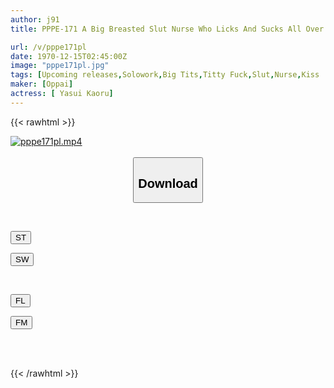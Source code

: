 ```yaml
---
author: j91
title: PPPE-171 A Big Breasted Slut Nurse Who Licks And Sucks All Over Her Body With Saliva, Sensual Tongue Kissing, Semen Sucking Out, Titty Fuck And Pinching Makes Her Balls Look Dry! Kaoru Yasui

url: /v/pppe171pl
date: 1970-12-15T02:45:00Z
image: "pppe171pl.jpg"
tags: [Upcoming releases,Solowork,Big Tits,Titty Fuck,Slut,Nurse,Kiss	 ]
maker: [Oppai]
actress: [ Yasui Kaoru]
---
```



{{< rawhtml >}}

<div class="video" data-videoid="pending_link.html">
    <a href="javascript:;">
        <img src="/v/pppe171pl/pppe171pl.jpg" width="WIDTH" height="HEIGHT" alt="pppe171pl.mp4" loading="lazy">
    </a>
</div>

<script type="text/javascript" src="https://j91.asia/asset/on-demand-pend.js"></script>

<br>
  <link rel="stylesheet" href="https://j91.asia/asset/bs5.css">
  
  <center>
  <button class="btn btn-primary" type="button" data-bs-toggle="collapse" data-bs-target=".multi-collapse" aria-expanded="false" aria-controls="multiCollapseExample1 multiCollapseExample2"><h2>Download</h2></button></center>
</p>
<div class="row">
  <div class="col">
    <div class="collapse multi-collapse" id="multiCollapseExample1">
      <div class="card card-body">
	      	      <br>
<div class="buttons">  
<p><a href="https://j91.asia/pending_link.html" target="_blank"><button class="btn-hover color-3"><i class="fa fa-download"></i> ST</button></a></p>
<p><a href="https://j91.asia/pending_link.html" target="_blank"><button class="btn-hover color-2"><i class="fa fa-download"></i> SW</button></a></p></div>
    </div>
  </div>
</div>
  <div class="col">
    <div class="collapse multi-collapse" id="multiCollapseExample2">
      <div class="card card-body">
	      <br>
<div class="buttons">
<p><a href="https://j91.asia/pending_link.html" target="_blank"><button class="btn-hover color-9"><i class="fa fa-download"></i> FL</button></a></p>
<p><a href="https://j91.asia/pending_link.html" target="_blank"><button class="btn-hover color-8"><i class="fa fa-download"></i> FM</button></a></p></div>
<br><br>
      </div>
    </div>
  </div>
</div>

{{< /rawhtml >}}